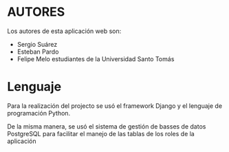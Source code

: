# AUTORES #

Los autores de esta aplicación web son: 
* Sergio Suárez 
* Esteban Pardo
* Felipe Melo
estudiantes de la Universidad Santo Tomás


# Lenguaje

Para la realización del projecto se usó el framework Django y el lenguaje de programación Python.

De la misma manera, se usó el sistema de gestión de basses de datos PostgreSQL para facilitar el manejo de las tablas de los roles de la aplicación